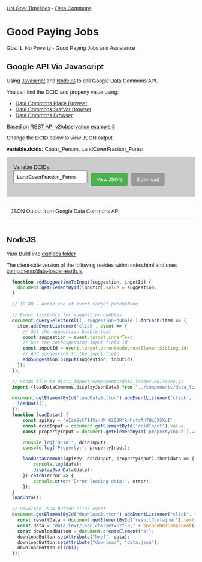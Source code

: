 [UN Goal Timelines](../../) - [Data Commons](../)

# Good Paying Jobs
Goal 1. No Poverty - Good Paying Jobs and Assistance

## Google API Via Javascript

Using [Javascript](../../docs/jobs/) and [NodeJS](../../dist/jobs/) to call Google Data Commons API.

You can find the DCID and property value using:

- [Data Commons Place Browser](https://datacommons.org/place)
- [Data Commons StatVar Browser](https://datacommons.org/tools/statvar)
- [Data Commons Browser](https://datacommons.org/browser/)

[Based on REST API v2/observation example 3](https://docs.datacommons.org/api/rest/v2/observation)

Change the DCID <!---and Property -->below to view JSON output.
<!--
DCID Examples: geoId/13, PowerPlant, Count\_Jobs\_EconomicDevelopmentAdministration\_JobsCreated
-->
**variable.dcids:** Count\_Person, LandCoverFraction\_Forest

<style>
body {
  font-family: 'Arial', sans-serif;
  margin: 20px;
  padding: 20px;
}

button {
  background-color: #4CAF50;
  color: white;
  padding: 10px 15px;
  margin: 10px 0;
  border: none;
  border-radius: 4px;
  cursor: pointer;
}

label {
  display: block;
  margin: 10px 0;
}

input {
  padding: 8px;
  width: 100%;
  box-sizing: border-box;
  margin-bottom: 10px;
}

#resultContainer {
  margin-top: 20px;
  padding: 10px;
  border: 1px solid #ddd;
  border-radius: 4px;
}

.suggestion-container {
  margin-top: 5px;
}

.suggestion-bubble {
  display: inline-block;
  padding: 5px 10px;
  margin-right: 5px;
  cursor: pointer;
  border-radius: 4px;
  border: 1px solid white; /* Changed border color to white */
}

.suggestion-bubble:hover {
  background-color: yellow;
}
.bottomInput {
  background-color: #ccc;
  padding: 18px;
  /*
  position: fixed;
  right: 0;
  top: 0;
  */
}
</style>



<div class="bottomInput">

<!-- Hid these until javascript modified -->
<!--
<div>
  <label for="dcidInput">Enter DCID:</label>
  <div class="suggestion-container" id="dcidSuggestions">
    <span class="suggestion-bubble">geoId/06</span>
    <span class="suggestion-bubble">Count_Jobs_EconomicDevelopmentAdministration_JobsCreated</span>
    <span class="suggestion-bubble">geoId/13</span>
   
  </div>
  
</div>

<div>
  <label for="propertyInput">Enter Property:</label>
  <div class="suggestion-container" id="propertySuggestions">
    <span class="suggestion-bubble"><-</span>
    <span class="suggestion-bubble">-></span>
    <span class="suggestion-bubble">->*</span>
    <span class="suggestion-bubble">->[nearbyPlaces,landArea]</span>
  </div>
  
</div>
-->

<div style="float:left">
Variable DCIDs:<br>
<!-- Didn't work Count_Jobs_EconomicDevelopmentAdministration_JobsCreated -->
<input type="text" id="dcidInput" placeholder="e.g., geoId/13" value="LandCoverFraction_Forest">
</div>

<div style="float:left; display:none"><!-- show when not timeline which used v2/observation API -->
Property<br>
<input type="text" id="propertyInput" placeholder="e.g., <-" value="->*">
</div>

<div style="float:left; padding-left:10px; padding-top:13px">
<button id="downloadButton" style="float:right;background-color:#999;">Download</button>
<button id="loadDataButton" style="margin-right:10px">View JSON</button>
</div>

<div style="clear:both"></div>

</div>


<div id="resultContainer" style="max-height:400px;overflow-y:scroll;">JSON Output from Google Data Commons API</div>
<br>

<!--
### API Examples

**To find the properties related to `geoId/06`**  
Display a list of properties using the symbol `->`.

    DCID: geoId/06
    Property: ->


**To display all the properties of JobsCreated**  
Display all values of its properties using `->*` to indicate all records.

    DCID: Count_Jobs_EconomicDevelopmentAdministration_JobsCreated
    Property: ->*


**To display `nearbyPlaces` and `landArea` of Georgia**  
Pass a list in the properties column.

    DCID: geoID/13
    Property: ->[nearbyPlaces, landArea]
-->

## NodeJS

Yarn Build into [dist/jobs folder](../../dist/jobs/)

The client-side version of the following resides within index.html and uses  
[components/data-loader-earth.js](../../docs/components/data-loader-earth.js).

<!--
The following is only functional when built into the "dist" repo. [View built version](../../dist/jobs/).
-->

```js
  function addSuggestionToInput(suggestion, inputId) {
    document.getElementById(inputId).value = suggestion;
  }

  // TO DO - Avoid use of event.target.parentNode

  // Event listeners for suggestion bubbles
  document.querySelectorAll('.suggestion-bubble').forEach(item => {
    item.addEventListener('click', event => {
      // Get the suggestion bubble text
      const suggestion = event.target.innerText;
      // Get the corresponding input field id
      const inputId = event.target.parentNode.nextElementSibling.id;
      // Add suggestion to the input field
      addSuggestionToInput(suggestion, inputId);
    });
  });

  // Sends file to dist/_import/components/data_loader.081307e4.js
  import {loadDataCommons,displayJsonData} from "../components/data_loader.js";

  document.getElementById('loadDataButton').addEventListener('click', () => {
    loadData();
  });
  function loadData() {
      const apiKey = 'AIzaSyCTI4Xz-UW_G2Q2RfknhcfdAnTHq5X5XuI';
      const dcidInput = document.getElementById('dcidInput').value;
      const propertyInput = document.getElementById('propertyInput').value;

      console.log('DCID:', dcidInput);
      console.log('Property:', propertyInput);

      loadDataCommons(apiKey, dcidInput, propertyInput).then(data => {
          console.log(data);
          displayJsonData(data);
      }).catch(error => {
          console.error('Error loading data:', error);
      });
  }
  loadData();

  // Download JSON button click event
  document.getElementById("downloadButton").addEventListener("click", function() {
    const resultData = document.getElementById("resultContainer").textContent;
    const data = "data:text/json;charset=utf-8," + encodeURIComponent(resultData);
    const downloadButton = document.createElement("a");
    downloadButton.setAttribute("href", data);
    downloadButton.setAttribute("download", "data.json");
    downloadButton.click();
  });
```
